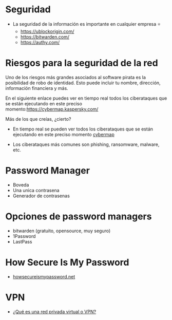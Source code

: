 # Seguridad
* La seguridad de la información es importante en cualquier empresa ⭐️
  * https://ublockorigin.com/
  * https://bitwarden.com/
  * https://authy.com/

# Riesgos para la seguridad de la red
Uno de los riesgos más grandes asociados al software pirata es la posibilidad de robo de identidad. Esto puede incluir tu nombre, dirección, información financiera y más.

En el siguiente enlace puedes ver en tiempo real todos los ciberataques que se están ejecutando en este preciso momento:https://cybermap.kaspersky.com/

Más de los que creías, ¿cierto?

* En tiempo real se pueden ver todos los ciberataques que se están ejecutando en este preciso momento [cybermap](https://cybermap.kaspersky.com/)

* Los ciberataques más comunes son phishing, ransomware, malware, etc.
  
# Password Manager
* Boveda
* Una unica contrasena
* Generador de contrasenas

# Opciones de password managers
* bitwarden (gratuito, opensource, muy seguro)
* 1Password
* LastPass

# How Secure Is My Password
* [howsecureismypassword.net](https://howsecureismypassword.net/)

# VPN
* [¿Qué es una red privada virtual o VPN?](https://azure.microsoft.com/es-es/resources/cloud-computing-dictionary/what-is-vpn)
